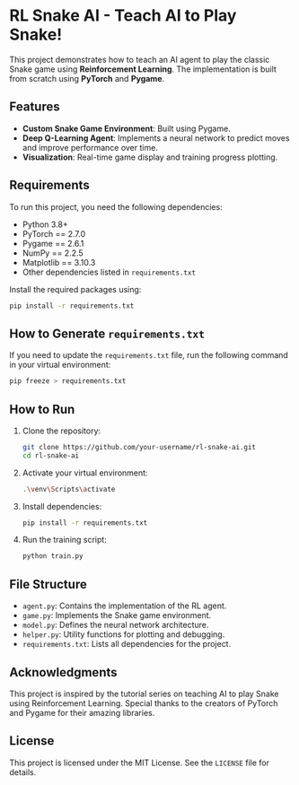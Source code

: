 # RL Snake AI - Teach AI to Play Snake!

This project demonstrates how to teach an AI agent to play the classic Snake game using **Reinforcement Learning**. The implementation is built from scratch using **PyTorch** and **Pygame**.

## Features
- **Custom Snake Game Environment**: Built using Pygame.
- **Deep Q-Learning Agent**: Implements a neural network to predict moves and improve performance over time.
- **Visualization**: Real-time game display and training progress plotting.

## Requirements
To run this project, you need the following dependencies:
- Python 3.8+
- PyTorch == 2.7.0
- Pygame == 2.6.1
- NumPy == 2.2.5
- Matplotlib == 3.10.3
- Other dependencies listed in `requirements.txt`

Install the required packages using:
```bash
pip install -r requirements.txt
```

## How to Generate `requirements.txt`
If you need to update the `requirements.txt` file, run the following command in your virtual environment:
```bash
pip freeze > requirements.txt
```

## How to Run
1. Clone the repository:
   ```bash
   git clone https://github.com/your-username/rl-snake-ai.git
   cd rl-snake-ai
   ```
2. Activate your virtual environment:
   ```bash
   .\venv\Scripts\activate
   ```
3. Install dependencies:
   ```bash
   pip install -r requirements.txt
   ```
4. Run the training script:
   ```bash
   python train.py
   ```

## File Structure
- `agent.py`: Contains the implementation of the RL agent.
- `game.py`: Implements the Snake game environment.
- `model.py`: Defines the neural network architecture.
- `helper.py`: Utility functions for plotting and debugging.
- `requirements.txt`: Lists all dependencies for the project.

## Acknowledgments
This project is inspired by the tutorial series on teaching AI to play Snake using Reinforcement Learning. Special thanks to the creators of PyTorch and Pygame for their amazing libraries.

## License
This project is licensed under the MIT License. See the `LICENSE` file for details.
